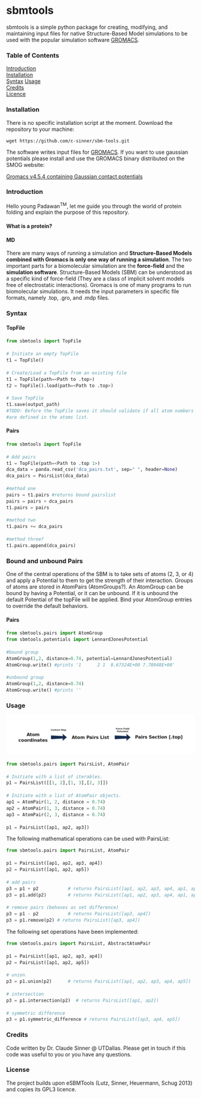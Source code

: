# sbmtools

sbmtools is a simple python package for creating, modifying, and maintaining input files for native Structure-Based Model simulations to be used with the popular simulation software [GROMACS](http://www.gromacs.org/).

### Table of Contents
[Introduction](#introduction)  
[Installation](#installation)  
[Syntax](#syntax) 
[Usage](#usage)  
[Credits](#credits)  
[Licence](#license)  


<a name="installation"></a>  
### Installation

There is no specific installation script at the moment. Download the repository to your machine:

```shell script
wget https://github.com/c-sinner/sbm-tools.git
```

The software writes input files for [GROMACS](http://www.gromacs.org/). If you want to use gaussian potentials please install and use the GROMACS binary distributed on the SMOG website:

[Gromacs v4.5.4 containing Gaussian contact potentials](http://smog-server.org/SBMextension.html#gauss)


<a name="introduction"></a>  
### Introduction

Hello young Padawan<sup>TM</sup>, let me guide you through the world of protein folding and explain the purpose of this repository.

#### What is a protein?

#### MD
There are many ways of running a simulation and **Structure-Based Models combined with Gromacs is only one way of running a simulation**. The two important parts for a biomolecular simulation are the **force-field** and the **simulation software**. Structure-Based Models (SBM) can be understood as a specific kind of force-field (They are a class of implicit solvent models free of electrostatic interactions). Gromacs is one of many programs to run biomolecular simulations. It needs the input parameters in specific file formats, namely .top, .gro, and .mdp files.

<a name="usage"></a>  
### Syntax
#### TopFile

```python
from sbmtools import TopFile

# Initiate an empty TopFile
t1 = TopFile()

# Create/Load a TopFile from an existing file
t1 = TopFile(path=<Path to .top>)
t2 = TopFile().load(path=<Path to .top>)

# Save TopFile
t1.save(output_path)
#TODO: Before the TopFile saves it should validate if all atom numbers in pairs/bonds/dihedrals/angles
#are defined in the atoms list.

```

#### Pairs
```python
from sbmtools import TopFile

# Add pairs
t1 = TopFile(path=<Path to .top 1>)
dca_data = panda.read_csv('dca_pairs.txt', sep=" ", header=None)
dca_pairs = PairsList(dca_data)

#method one
pairs = t1.pairs #returns bound pairslist
pairs = pairs + dca_pairs
t1.pairs = pairs

#method two
t1.pairs += dca_pairs

#method three?
t1.pairs.append(dca_pairs)

```

### Bound and unbound Pairs
One of the central operations of the SBM is to take sets of atoms (2, 3, or 4) and apply a Potential
to them to get the strength of their interaction. Groups of atoms are stored in AtomPairs (AtomGroups?).
An AtomGroup can be bound by having a Potential, or it can be unbound. If it is unbound the default Potential of
the topFile will be applied. Bind your AtomGroup entries to override the default behaviors.

#### Pairs
```python
from sbmtools.pairs import AtomGroup
from sbmtools.potentials import LennardJonesPotential

#bound group
AtomGroup(1,2, distance=0.74, potential=LennardJonesPotential)
AtomGroup.write() #prints '1      2 1  8.67324E+00 7.78048E+00'

#unbound group
AtomGroup(1,2, distance=0.74)
AtomGroup.write() #prints ''

```


<a name="usage"></a>  
### Usage

![Atom coordinates -> contact Map -> Atom Pairs List -> Force Field Potential -> Pairs Section](workflow-simple.png?raw=true "workflow")

```python
from sbmtools.pairs import PairsList, AtomPair

# Initiate with a list of iterables.
p1 = PairsList([[1, 2],[1, 3],[2, 3]])

# Initiate with a list of AtomPair objects.
ap1 = AtomPair(1, 2, distance = 0.74)
ap2 = AtomPair(1, 3, distance = 0.74)
ap3 = AtomPair(2, 3, distance = 0.74)

p1 = PairsList([ap1, ap2, ap3])

```

The following mathematical operations can be used with PairsList:

```python
from sbmtools.pairs import PairsList, AtomPair

p1 = PairsList([ap1, ap2, ap3, ap4])
p2 = PairsList([ap1, ap2, ap5])

# add pairs
p3 = p1 + p2           # returns PairsList([ap1, ap2, ap3, ap4, ap1, ap2, ap5])
p3 = p1.add(p2)        # returns PairsList([ap1, ap2, ap3, ap4, ap1, ap2, ap5])

# remove pairs (behaves as set difference)
p3 = p1 - p2           # returns PairsList([ap3, ap4])
p3 = p1.remove(p2) # returns PairsList([ap3, ap4])

```

The following set operations have been implemented:

```python
from sbmtools.pairs import PairsList, AbstractAtomPair

p1 = PairsList([ap1, ap2, ap3, ap4])
p2 = PairsList([ap1, ap2, ap5])

# union
p3 = p1.union(p2)      # returns PairsList([ap1, ap2, ap3, ap4, ap5])

# intersection
p3 = p1.intersection(p2)  # returns PairsList([ap1, ap2])

# symmetric difference
p3 = p1.symmetric_difference # returns PairsList([ap3, ap4, ap5])

```


<a name="credits"></a>  
### Credits
Code written by Dr. Claude Sinner @ UTDallas. Please get in touch if this code was useful to you or you have any questions.


<a name="license"></a>  
### License

The project builds upon eSBMTools (Lutz, Sinner, Heuermann, Schug 2013) and copies its GPL3 licence.


